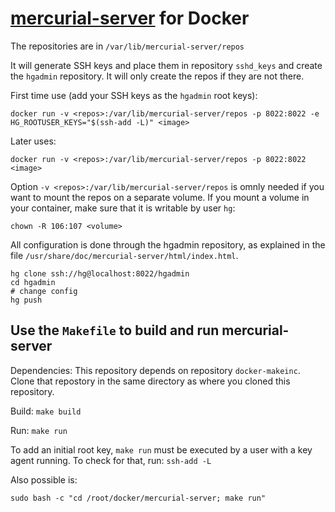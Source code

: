# [mercurial-server](http://www.lshift.net/work/open-source/mercurial-server/) for Docker

The repositories are in  `/var/lib/mercurial-server/repos`

It will generate SSH keys and place them in repository `sshd_keys` and create the `hgadmin` repository. 
It will only create the repos if they are not there.

First time use (add your SSH keys as the `hgadmin` root keys):

    docker run -v <repos>:/var/lib/mercurial-server/repos -p 8022:8022 -e HG_ROOTUSER_KEYS="$(ssh-add -L)" <image>

Later uses:

    docker run -v <repos>:/var/lib/mercurial-server/repos -p 8022:8022 <image>

Option `-v <repos>:/var/lib/mercurial-server/repos` is omnly needed if you want to mount the repos on a separate volume.
If you mount a volume in your container, make sure that it is writable by user `hg`:

    chown -R 106:107 <volume>


All configuration is done through the hgadmin repository, as explained in the file `/usr/share/doc/mercurial-server/html/index.html`.

    hg clone ssh://hg@localhost:8022/hgadmin
    cd hgadmin
    # change config
    hg push


## Use the `Makefile` to build and run mercurial-server

Dependencies: This repository depends on repository `docker-makeinc`. Clone that repostory in the same directory as where you cloned this repository.

Build: `make build`

Run: `make run`

To add an initial root key, `make run` must be executed by a user with a key agent running.
To check for that, run: `ssh-add -L`

Also possible is:

    sudo bash -c "cd /root/docker/mercurial-server; make run"



